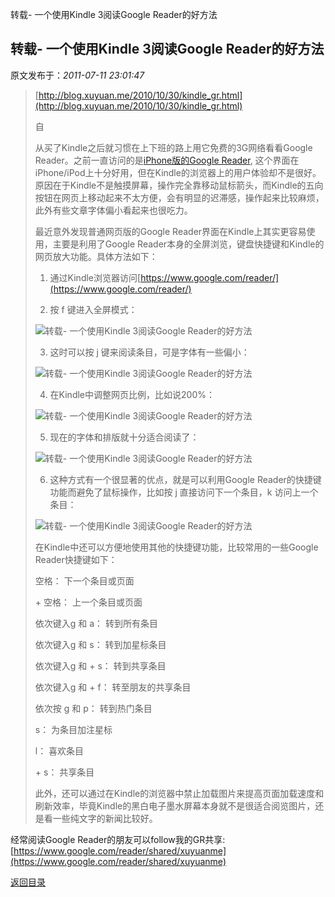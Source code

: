 转载- 一个使用Kindle 3阅读Google Reader的好方法
## 转载- 一个使用Kindle 3阅读Google Reader的好方法

 原文发布于：*2011-07-11 23:01:47*

> [http://blog.xuyuan.me/2010/10/30/kindle_gr.html](http://blog.xuyuan.me/2010/10/30/kindle_gr.html)
> 
> 自
> 
> 从买了Kindle之后就习惯在上下班的路上用它免费的3G网络看看Google Reader。之前一直访问的是[iPhone版的Google Reader](http://www.google.com/reader/i/),
> 这个界面在iPhone/iPod上十分好用，但在Kindle的浏览器上的用户体验却不是很好。原因在于Kindle不是触摸屏幕，操作完全靠移动鼠标箭头，而Kindle的五向按钮在网页上移动起来不太方便，会有明显的迟滞感，操作起来比较麻烦，此外有些文章字体偏小看起来也很吃力。
> 
> 最近意外发现普通网页版的Google Reader界面在Kindle上其实更容易使用，主要是利用了Google
> Reader本身的全屏浏览，键盘快捷键和Kindle的网页放大功能。具体方法如下：
> 
> 1. 通过Kindle浏览器访问[https://www.google.com/reader/](https://www.google.com/reader/)
> 
> 2. 按 f 键进入全屏模式：
> 
> ![转载-&nbsp;<wbr>一个使用Kindle&nbsp;<wbr>3阅读Google&nbsp;<wbr>Reader的好方法](http://img.xuyuan.me/photos/blog/kindle%20001.jpg)
> 
> 3. 这时可以按 j 键来阅读条目，可是字体有一些偏小：
> 
> ![转载-&nbsp;<wbr>一个使用Kindle&nbsp;<wbr>3阅读Google&nbsp;<wbr>Reader的好方法](http://img.xuyuan.me/photos/blog/kindle%20002.jpg)
> 
> 4. 在Kindle中调整网页比例，比如说200%：
> 
> ![转载-&nbsp;<wbr>一个使用Kindle&nbsp;<wbr>3阅读Google&nbsp;<wbr>Reader的好方法](http://img.xuyuan.me/photos/blog/kindle%20003.jpg)
> 
> 5. 现在的字体和排版就十分适合阅读了：
> 
> ![转载-&nbsp;<wbr>一个使用Kindle&nbsp;<wbr>3阅读Google&nbsp;<wbr>Reader的好方法](http://img.xuyuan.me/photos/blog/kindle%20004.jpg)
> 
> 6. 这种方式有一个很显著的优点，就是可以利用Google Reader的快捷键功能而避免了鼠标操作，比如按 j
> 直接访问下一个条目，k 访问上一个条目：
> 
> ![转载-&nbsp;<wbr>一个使用Kindle&nbsp;<wbr>3阅读Google&nbsp;<wbr>Reader的好方法](http://img.xuyuan.me/photos/blog/kindle%20005.jpg)
> 
> 在Kindle中还可以方便地使用其他的快捷键功能，比较常用的一些Google Reader快捷键如下：
> 
> 空格： 下一个条目或页面
> 
> <Shift> + 空格： 上一个条目或页面
> 
> 依次键入g 和 a： 转到所有条目
> 
> 依次键入g 和 s： 转到加星标条目
> 
> 依次键入g 和 <Shift> + s： 转到共享条目
> 
> 依次键入g 和 <Shift> + f： 转至朋友的共享条目
> 
> 依次按 g 和 p： 转到热门条目
> 
> s： 为条目加注星标
> 
> l： 喜欢条目
> 
> <Shift> + s： 共享条目
> 
> 
> 此外，还可以通过在Kindle的浏览器中禁止加载图片来提高页面加载速度和刷新效率，毕竟Kindle的黑白电子墨水屏幕本身就不是很适合阅览图片，还是看一些纯文字的新闻比较好。

经常阅读Google Reader的朋友可以follow我的GR共享: [https://www.google.com/reader/shared/xuyuanme](https://www.google.com/reader/shared/xuyuanme)

[返回目录](index.html)
